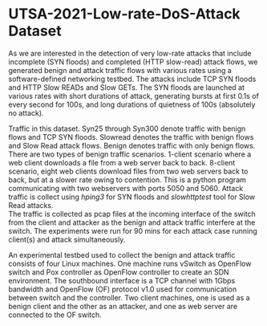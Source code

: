 # UTSA-2021-Low-rate-DoS-Attack Dataset
As we are interested in the detection of very low-rate attacks that include incomplete (SYN floods) and completed (HTTP slow-read) attack
flows, we generated benign and attack traffic flows with various rates using a software-defined networking testbed. The attacks include TCP SYN
floods and HTTP Slow READs and Slow GETs. The SYN floods are launched at various rates with short durations of attack, generating bursts at first 0.1s of every second for 100s, and long durations of quietness of 100s (absolutely no attack).

Traffic in this dataset.
  Syn25 through Syn300 denote traffic with benign flows and TCP SYN floods. 
  Slowread denotes the traffic with benign flows and Slow Read attack flows. 
  Benign denotes traffic with only benign flows. 
There are two types of benign traffic scenarios. 
  1-client scenario where a web client downloads a file from a web server back to back. 
  8-client scenario, eight web clients download files from two web servers back to back, but at a slower rate owing to contention. This is a python program   
  communicating with two webservers with ports 5050 and 5060.
Attack traffic is collect using _hping3_ for SYN floods and _slowhttptest_ tool for Slow Read attacks.  
The traffic is collected as pcap files at the incoming interface of the switch from the client and attacker as the benign and attack traffic interfere at the switch. The experiments were run for 90 mins for each attack case running client(s) and attack simultaneously. 

An experimental testbed used to collect the benign and attack traffic consists of four Linux machines. One machine runs vSwitch as OpenFlow switch and Pox
controller as OpenFlow controller to create an SDN environment. The southbound interface is a TCP channel with 1Gbps bandwidth and OpenFlow (OF) protocol v1.0 used for communication between switch and the controller. Two client machines, one is used as a benign client and the other as an attacker, and one as web server are connected to the OF switch.
